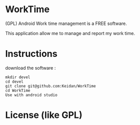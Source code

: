 WorkTime
===

(GPL) Android Work time management is a FREE software.

This application allow me to manage and report my work time.



Instructions
============


download the software :

	mkdir devel
	cd devel
	git clone git@github.com:Keidan/WorkTime
	cd WorkTime
 	Use with android studio

License (like GPL)
==================
